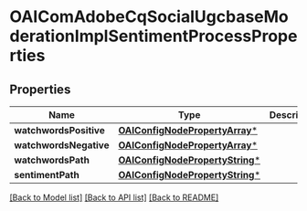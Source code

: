 # OAIComAdobeCqSocialUgcbaseModerationImplSentimentProcessProperties

## Properties
Name | Type | Description | Notes
------------ | ------------- | ------------- | -------------
**watchwordsPositive** | [**OAIConfigNodePropertyArray***](OAIConfigNodePropertyArray.md) |  | [optional] 
**watchwordsNegative** | [**OAIConfigNodePropertyArray***](OAIConfigNodePropertyArray.md) |  | [optional] 
**watchwordsPath** | [**OAIConfigNodePropertyString***](OAIConfigNodePropertyString.md) |  | [optional] 
**sentimentPath** | [**OAIConfigNodePropertyString***](OAIConfigNodePropertyString.md) |  | [optional] 

[[Back to Model list]](../README.md#documentation-for-models) [[Back to API list]](../README.md#documentation-for-api-endpoints) [[Back to README]](../README.md)


